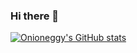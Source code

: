 ### Hi there 👋

<!--
**onioneggy/onioneggy** is a ✨ _special_ ✨ repository because its `README.md` (this file) appears on your GitHub profile.

Here are some ideas to get you started:

- 🔭 I’m currently working on ...
- 🌱 I’m currently learning ...
- 👯 I’m looking to collaborate on ...
- 🤔 I’m looking for help with ...
- 💬 Ask me about ...
- 📫 How to reach me: ...
- 😄 Pronouns: ...
- ⚡ Fun fact: ...
-->
[![Onioneggy's GitHub stats](https://github-readme-stats.vercel.app/api?username=onioneggy&hide=contribs,prs&theme=radical)](https://github.com/anuraghazra/github-readme-stats)
